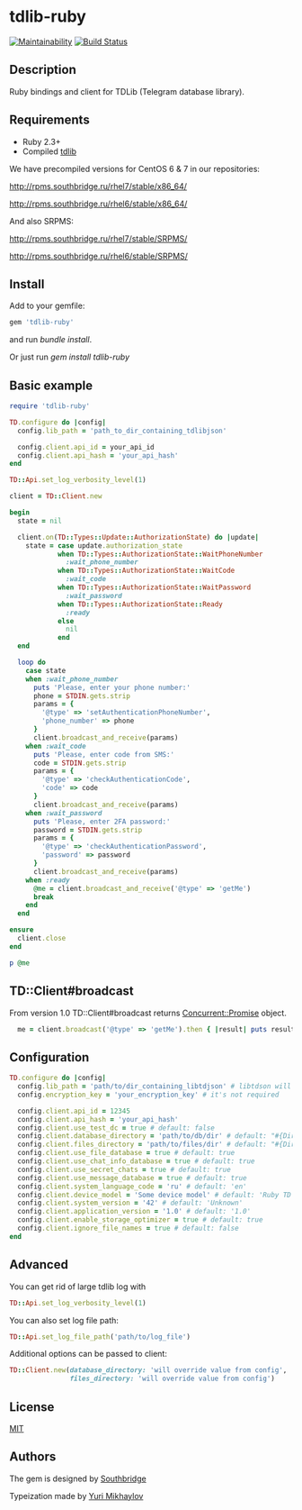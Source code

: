 # tdlib-ruby

[![Maintainability](https://api.codeclimate.com/v1/badges/9362ca2682b7edbae205/maintainability)](https://codeclimate.com/github/centosadmin/tdlib-ruby/maintainability) [![Build Status](https://travis-ci.org/centosadmin/tdlib-ruby.svg?branch=master)](https://travis-ci.org/centosadmin/tdlib-ruby)

## Description

Ruby bindings and client for TDLib (Telegram database library).

## Requirements

* Ruby 2.3+
* Compiled [tdlib](https://github.com/tdlib/td)

We have precompiled versions for CentOS 6 & 7 in our repositories:

http://rpms.southbridge.ru/rhel7/stable/x86_64/

http://rpms.southbridge.ru/rhel6/stable/x86_64/

And also SRPMS:

http://rpms.southbridge.ru/rhel7/stable/SRPMS/

http://rpms.southbridge.ru/rhel6/stable/SRPMS/

## Install

Add to your gemfile:

```ruby
gem 'tdlib-ruby'
```
and run *bundle install*.


Or just run *gem install tdlib-ruby*

## Basic example

```ruby
require 'tdlib-ruby'

TD.configure do |config|
  config.lib_path = 'path_to_dir_containing_tdlibjson'

  config.client.api_id = your_api_id
  config.client.api_hash = 'your_api_hash'
end

TD::Api.set_log_verbosity_level(1)

client = TD::Client.new

begin
  state = nil

  client.on(TD::Types::Update::AuthorizationState) do |update|
    state = case update.authorization_state
            when TD::Types::AuthorizationState::WaitPhoneNumber
              :wait_phone_number
            when TD::Types::AuthorizationState::WaitCode
              :wait_code
            when TD::Types::AuthorizationState::WaitPassword
              :wait_password
            when TD::Types::AuthorizationState::Ready
              :ready
            else
              nil
            end
  end

  loop do
    case state
    when :wait_phone_number
      puts 'Please, enter your phone number:'
      phone = STDIN.gets.strip
      params = {
        '@type' => 'setAuthenticationPhoneNumber',
        'phone_number' => phone
      }
      client.broadcast_and_receive(params)
    when :wait_code
      puts 'Please, enter code from SMS:'
      code = STDIN.gets.strip
      params = {
        '@type' => 'checkAuthenticationCode',
        'code' => code
      }
      client.broadcast_and_receive(params)
    when :wait_password
      puts 'Please, enter 2FA password:'
      password = STDIN.gets.strip
      params = {
        '@type' => 'checkAuthenticationPassword',
        'password' => password
      }
      client.broadcast_and_receive(params)
    when :ready
      @me = client.broadcast_and_receive('@type' => 'getMe')
      break
    end
  end

ensure
  client.close
end

p @me
```

## TD::Client#broadcast

From version 1.0 TD::Client#broadcast returns [Concurrent::Promise](http://ruby-concurrency.github.io/concurrent-ruby/Concurrent/Promise.html) object.

```ruby
  me = client.broadcast('@type' => 'getMe').then { |result| puts result }.rescue { |error| puts error }.value
```

## Configuration

```ruby
TD.configure do |config|
  config.lib_path = 'path/to/dir_containing_libtdjson' # libtdson will be searched in this directory (*.so, *.dylib, *.dll are valid extensions). For Rails projects, if not set, will be considered as project_root_path/vendor. If not set and file doesn't exist in vendor, it will try to find lib by ldconfig (only on Linux).
  config.encryption_key = 'your_encryption_key' # it's not required

  config.client.api_id = 12345
  config.client.api_hash = 'your_api_hash'
  config.client.use_test_dc = true # default: false
  config.client.database_directory = 'path/to/db/dir' # default: "#{Dir.home}/.tdlib-ruby/db"
  config.client.files_directory = 'path/to/files/dir' # default: "#{Dir.home}/.tdlib-ruby/files"
  config.client.use_file_database = true # default: true
  config.client.use_chat_info_database = true # default: true
  config.client.use_secret_chats = true # default: true
  config.client.use_message_database = true # default: true
  config.client.system_language_code = 'ru' # default: 'en'
  config.client.device_model = 'Some device model' # default: 'Ruby TD client'
  config.client.system_version = '42' # default: 'Unknown'
  config.client.application_version = '1.0' # default: '1.0'
  config.client.enable_storage_optimizer = true # default: true
  config.client.ignore_file_names = true # default: false
end
```

## Advanced

You can get rid of large tdlib log with

```ruby
TD::Api.set_log_verbosity_level(1)
```

You can also set log file path:

```ruby
TD::Api.set_log_file_path('path/to/log_file')
```

Additional options can be passed to client:

```ruby
TD::Client.new(database_directory: 'will override value from config',
               files_directory: 'will override value from config')
```

## License

[MIT](https://github.com/centosadmin/tdlib-ruby/blob/master/LICENSE.txt)

## Authors

The gem is designed by [Southbridge](https://southbridge.io)

Typeization made by [Yuri Mikhaylov](https://github.com/yurijmi) 
